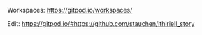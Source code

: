 Workspaces: https://gitpod.io/workspaces/

Edit: https://gitpod.io/#https://github.com/stauchen/ithiriell_story